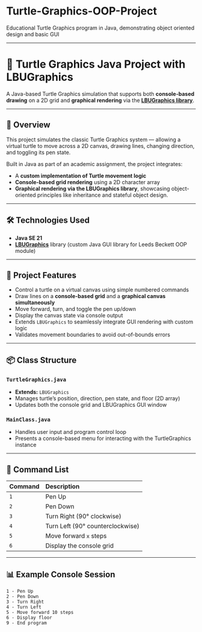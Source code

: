 # Turtle-Graphics-OOP-Project
Educational Turtle Graphics program in Java, demonstrating object oriented design and basic GUI

---

# 🐢 Turtle Graphics Java Project with LBUGraphics

A Java-based Turtle Graphics simulation that supports both **console-based drawing** on a 2D grid and **graphical rendering** via the **[LBUGraphics library](https://lbu-oop.github.io/OOPturtleGraphicsLibrary/uk/ac/leedsbeckett/oop/LBUGraphics.html)**.

---

## 📖 Overview

This project simulates the classic Turtle Graphics system — allowing a virtual turtle to move across a 2D canvas, drawing lines, changing direction, and toggling its pen state.  

Built in Java as part of an academic assignment, the project integrates:
- A **custom implementation of Turtle movement logic**
- **Console-based grid rendering** using a 2D character array
- **Graphical rendering via the LBUGraphics library**, showcasing object-oriented principles like inheritance and stateful object design.

---

## 🛠️ Technologies Used

- **Java SE 21**
- **[LBUGraphics](https://lbu-oop.github.io/OOPturtleGraphicsLibrary/uk/ac/leedsbeckett/oop/LBUGraphics.html)** library (custom Java GUI library for Leeds Beckett OOP module)

---

## 🎯 Project Features

- Control a turtle on a virtual canvas using simple numbered commands
- Draw lines on a **console-based grid** and a **graphical canvas simultaneously**
- Move forward, turn, and toggle the pen up/down
- Display the canvas state via console output
- Extends `LBUGraphics` to seamlessly integrate GUI rendering with custom logic
- Validates movement boundaries to avoid out-of-bounds errors

---

## 📦 Class Structure

### `TurtleGraphics.java`
- **Extends:** `LBUGraphics`
- Manages turtle’s position, direction, pen state, and floor (2D array)
- Updates both the console grid and LBUGraphics GUI window

### `MainClass.java`
- Handles user input and program control loop
- Presents a console-based menu for interacting with the TurtleGraphics instance

---

## 📜 Command List

| Command | Description                           |
|:-----------|:------------------------------------|
| `1` | Pen Up                                    |
| `2` | Pen Down                                  |
| `3` | Turn Right (90° clockwise)                |
| `4` | Turn Left (90° counterclockwise)          |
| `5` | Move forward `x` steps                    |
| `6` | Display the console grid                  |

---

## 📊 Example Console Session

```text
1 - Pen Up
2 - Pen Down
3 - Turn Right
4 - Turn Left
5 - Move forward 10 steps
6 - Display floor
9 - End program
```
